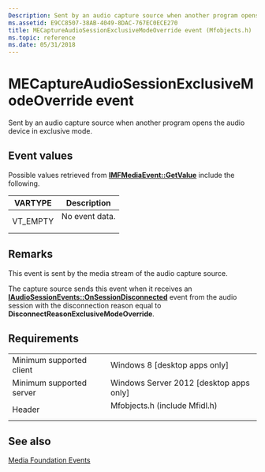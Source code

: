 ```yaml
---
Description: Sent by an audio capture source when another program opens the audio device in exclusive mode.
ms.assetid: E9CC8507-38AB-4049-8DAC-767EC0ECE270
title: MECaptureAudioSessionExclusiveModeOverride event (Mfobjects.h)
ms.topic: reference
ms.date: 05/31/2018
---
```


# MECaptureAudioSessionExclusiveModeOverride event

Sent by an audio capture source when another program opens the audio device in exclusive mode.

## Event values

Possible values retrieved from [**IMFMediaEvent::GetValue**](/windows/desktop/api/mfobjects/nf-mfobjects-imfmediaevent-getvalue) include the following.



| VARTYPE               | Description                           |
|-----------------------|---------------------------------------|
| VT\_EMPTY <br/> | No event data.<br/> <br/> |



## Remarks

This event is sent by the media stream of the audio capture source.

The capture source sends this event when it receives an [**IAudioSessionEvents::OnSessionDisconnected**](https://msdn.microsoft.com/library/Dd370941(v=VS.85).aspx) event from the audio session with the disconnection reason equal to **DisconnectReasonExclusiveModeOverride**.

## Requirements



|                                     |                                                                                                          |
|-------------------------------------|----------------------------------------------------------------------------------------------------------|
| Minimum supported client<br/> | Windows 8 \[desktop apps only\]<br/>                                                               |
| Minimum supported server<br/> | Windows Server 2012 \[desktop apps only\]<br/>                                                     |
| Header<br/>                   | <dl> <dt>Mfobjects.h (include Mfidl.h)</dt> </dl> |



## See also

<dl> <dt>

[Media Foundation Events](media-foundation-events.md)
</dt> </dl>

 

 




